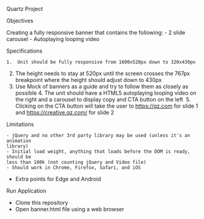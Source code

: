 Quartz Project

Objectives

  Creating a fully responsive banner that contains the following:
    - 2 slide carousel
    - Autoplaying looping video

Specifications

	1.	Unit should be fully responsive from 1600x520px down to 320x430px
  2. The height needs to stay at 520px until the screen crosses the 767px
      breakpoint where the height should adjust down to 430px
  3.	Use Mock of banners as a guide and try to follow them as closely as
      possible
	4.	The unit should have a HTML5 autoplaying looping video on the right
      and a carousel to display copy and CTA button on the left 
	5.	Clicking on the CTA button will take the user to https://qz.com for
      slide 1 and https://creative.qz.com/ for slide 2 

Limitations

	- jQuery and no other 3rd party library may be used (unless it's an animation
    library) 
	- Initial load weight, anything that loads before the DOM is ready, should be
    less than 100k (not counting jQuery and Video file)
	- Should work in Chrome, Firefox, Safari, and iOS
  - Extra points for Edge and Android 

Run Application

  - Clone this repository
  - Open banner.html file using a web browser
